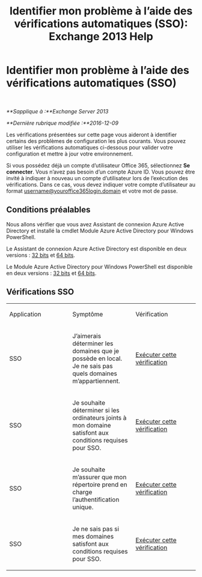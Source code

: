 ﻿---
title: 'Identifier mon problème à l’aide des vérifications automatiques (SSO): Exchange 2013 Help'
TOCTitle: Identifier mon problème à l’aide des vérifications automatiques (SSO)
ms:assetid: b7d8418d-f6a9-4bed-af84-0b2ad0554aa9
ms:mtpsurl: https://technet.microsoft.com/fr-fr/library/Dn793975(v=EXCHG.150)
ms:contentKeyID: 62632399
ms.date: 05/23/2018
mtps_version: v=EXCHG.150
ms.translationtype: MT
---

# Identifier mon problème à l’aide des vérifications automatiques (SSO)

 

_**Sapplique à :**Exchange Server 2013_

_**Dernière rubrique modifiée :**2016-12-09_

Les vérifications présentées sur cette page vous aideront à identifier certains des problèmes de configuration les plus courants. Vous pouvez utiliser les vérifications automatiques ci-dessous pour valider votre configuration et mettre à jour votre environnement.

Si vous possédez déjà un compte d’utilisateur Office 365, sélectionnez **Se connecter**. Vous n’avez pas besoin d’un compte Azure ID. Vous pouvez être invité à indiquer à nouveau un compte d’utilisateur lors de l’exécution des vérifications. Dans ce cas, vous devez indiquer votre compte d’utilisateur au format username@youroffice365login.domain et votre mot de passe.

## Conditions préalables

Nous allons vérifier que vous avez Assistant de connexion Azure Active Directory et installé la cmdlet Module Azure Active Directory pour Windows PowerShell.

Le Assistant de connexion Azure Active Directory est disponible en deux versions : [32 bits](https://go.microsoft.com/fwlink/?linkid=286261) et [64 bits](https://go.microsoft.com/fwlink/?linkid=286262).

Le Module Azure Active Directory pour Windows PowerShell est disponible en deux versions : [32 bits](https://go.microsoft.com/fwlink/?linkid=286258) et [64 bits](https://go.microsoft.com/fwlink/?linkid=286259).

## Vérifications SSO


<table>
<colgroup>
<col style="width: 33%" />
<col style="width: 33%" />
<col style="width: 33%" />
</colgroup>
<tbody>
<tr class="odd">
<td><p>Application</p></td>
<td><p>Symptôme</p></td>
<td><p>Vérification</p></td>
</tr>
<tr class="even">
<td><p>SSO</p></td>
<td><p>J’aimerais déterminer les domaines que je possède en local. Je ne sais pas quels domaines m’appartiennent.</p></td>
<td><p><a href="https://go.microsoft.com/?linkid=9834918">Exécuter cette vérification</a></p></td>
</tr>
<tr class="odd">
<td><p>SSO</p></td>
<td><p>Je souhaite déterminer si les ordinateurs joints à mon domaine satisfont aux conditions requises pour SSO.</p></td>
<td><p><a href="https://go.microsoft.com/?linkid=9834912">Exécuter cette vérification</a></p></td>
</tr>
<tr class="even">
<td><p>SSO</p></td>
<td><p>Je souhaite m’assurer que mon répertoire prend en charge l’authentification unique.</p></td>
<td><p><a href="https://go.microsoft.com/?linkid=9834876">Exécuter cette vérification</a></p></td>
</tr>
<tr class="odd">
<td><p>SSO</p></td>
<td><p>Je ne sais pas si mes domaines satisfont aux conditions requises pour SSO.</p></td>
<td><p><a href="https://go.microsoft.com/?linkid=9834918">Exécuter cette vérification</a></p></td>
</tr>
</tbody>
</table>

